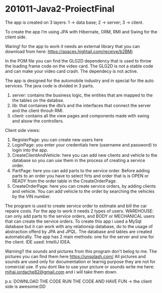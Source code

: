 # 201011-Java2-ProiectFinal



The app is created on 3 layers: 1 -> data base; 2 -> server; 3 -> client.         

To create the app I’m using JPA with Hibernate, ORM, RMI and Swing for the client side.

Waring! for the app to work it needs an external library that you can download from here:
https://spaces.hightail.com/receive/b2BMj

In the POM file you can find the GLG2D dependency that is used to throw the loading frame code on the video card. The GLG2D is not a stable code and can make your video card crash. The dependecy is not active.

The app is designed for the automobile industry and in special for the auto services.
The java code is divided in 3 parts.
1.	server:  contains the business logic, the entities that are mapped to the the tables on the databse.
2.	lib: that containes the dto’s and the interfaces that connect the server and the client throuh RMI.
3.	client: contains all the view pages and components made with swing and alsow the controllers.

Client side views:
1.	RegisterPage: you can create new users here
2.	LoginPage: you enter your credentials here (username and password) to login into the app.
3.	CreateClientAndVehicle: here you can add new clients and vehicle to the database so you can use them in the process of creating a service order.
4.	PartPage: here you can add parts to the service order. Before adding parts to an order you have to select firts and order that is is OPEN or READY from the order table in the CreateOrderPage.
5.	CreateOrderPage: here you can create service orders, by adding clients and vehicle. You can add vehicle to the order by searching the vehicles by the VIN number.

The program is used to create service order to estimate and bill the car repaire costs. For the app to work it needs 2 types of users. WAREHOUSE: can only add parts to the service orders, and BODY or MECHANICAL users that can create the service orders.
To create this app i used a MySql database but it can work with any relationsip database, do to the usage of abstraction offerd by JPA and JPQL. The database and tables are created automatically. The app has 2 main methods: one for the server and one for the client. IDE used: IntelliJ IDEA.

Warning!! the sounds and pictures from this program don't belog to me. The pictures you can find them here https://unsplash.com/ All pictures and sounds are used only for documentation or learnig purpose they are not for comercial use. If you dont like to use your picture or sounds write me here: mihai.iordache82@gmail.com and i will take them down.

p.s: DOWNLOAD THE CODE RUN THE CODE AND HAVE FUN -> the client side is awesome:DD





































